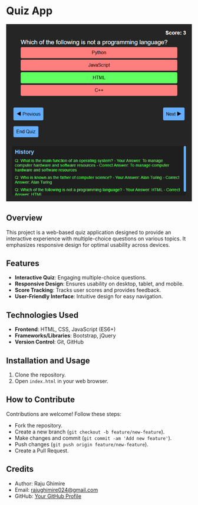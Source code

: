 # Quiz App

![Quiz App Screenshot](screenshotofquizapp.png)

## Overview
This project is a web-based quiz application designed to provide an interactive experience with multiple-choice questions on various topics. It emphasizes responsive design for optimal usability across devices.

## Features
- **Interactive Quiz**: Engaging multiple-choice questions.
- **Responsive Design**: Ensures usability on desktop, tablet, and mobile.
- **Score Tracking**: Tracks user scores and provides feedback.
- **User-Friendly Interface**: Intuitive design for easy navigation.

## Technologies Used
- **Frontend**: HTML, CSS, JavaScript (ES6+)
- **Frameworks/Libraries**: Bootstrap, jQuery
- **Version Control**: Git, GitHub

## Installation and Usage
1. Clone the repository.
2. Open `index.html` in your web browser.

## How to Contribute
Contributions are welcome! Follow these steps:
- Fork the repository.
- Create a new branch (`git checkout -b feature/new-feature`).
- Make changes and commit (`git commit -am 'Add new feature'`).
- Push changes (`git push origin feature/new-feature`).
- Create a Pull Request.

## Credits
- Author: Raju Ghimire
- Email: rajughimire024@gmail.com
- GitHub: [Your GitHub Profile](https://github.com/your-username)
